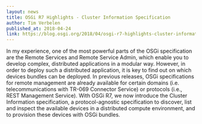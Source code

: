 ```yaml
---
layout: news
title: OSGi R7 Highlights - Cluster Information Specification
author: Tim Verbelen
published_at: 2018-04-24
link: https://blog.osgi.org/2018/04/osgi-r7-highlights-cluster-information.html
---
```

In my experience, one of the most powerful parts of the OSGi specification are the Remote Services and Remote Service Admin, which enable you to develop complex, distributed applications in a modular way. However, in order to deploy such a distributed application, it is key to find out on which devices bundles can be deployed. In previous releases, OSGi specifications for remote management are already available for certain domains (i.e. telecommunications with TR-069 Connector Service) or protocols (i.e., REST Management Service).
With OSGi R7, we now introduce the Cluster Information specification, a protocol-agnostic specification to discover, list and inspect the available devices in a distributed compute environment, and to provision these devices with OSGi bundles.